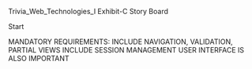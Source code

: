Trivia_Web_Technologies_I
Exhibit-C Story Board


Start

MANDATORY REQUIREMENTS:
INCLUDE NAVIGATION, VALIDATION, PARTIAL VIEWS
INCLUDE SESSION MANAGEMENT
USER INTERFACE IS ALSO IMPORTANT

